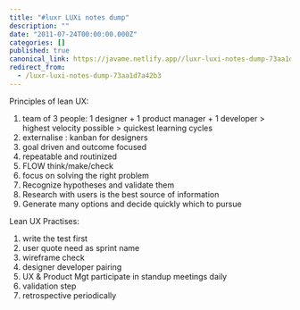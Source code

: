 ```yaml
---
title: "#luxr LUXi notes dump"
description: ""
date: "2011-07-24T00:00:00.000Z"
categories: []
published: true
canonical_link: https://javame.netlify.app//luxr-luxi-notes-dump-73aa1d7a42b3
redirect_from:
  - /luxr-luxi-notes-dump-73aa1d7a42b3
---
```


Principles of lean UX:

1.  team of 3 people: 1 designer + 1 product manager + 1 developer > highest velocity possible > quickest learning cycles
2.  externalise : kanban for designers
3.  goal driven and outcome focused
4.  repeatable and routinized
5.  FLOW think/make/check
6.  focus on solving the right problem
7.  Recognize hypotheses and validate them
8.  Research with users is the best source of information
9.  Generate many options and decide quickly which to pursue

Lean UX Practises:

1.  write the test first
2.  user quote need as sprint name
3.  wireframe check
4.  designer developer pairing
5.  UX & Product Mgt participate in standup meetings daily
6.  validation step
7.  retrospective periodically
